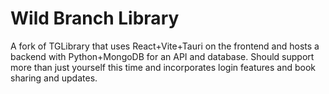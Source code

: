 # Wild Branch Library
A fork of TGLibrary that uses React+Vite+Tauri on the frontend and hosts a backend with Python+MongoDB for an API and database. Should support more than just yourself this time and incorporates login features and book sharing and updates.

